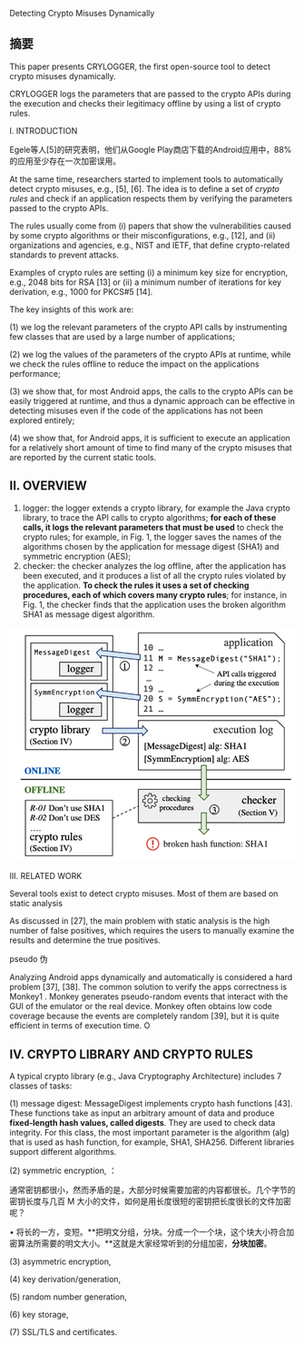 Detecting Crypto Misuses Dynamically

## 摘要

This paper presents CRYLOGGER, the first open-source tool to detect crypto misuses dynamically.

CRYLOGGER logs the parameters that are passed to the crypto APIs during the execution and checks their legitimacy offline by using a list of crypto rules.





I. INTRODUCTION

Egele等人[5]的研究表明，他们从Google Play商店下载的Android应用中，88%的应用至少存在一次加密误用。





At the same time, researchers started to implement tools to automatically detect crypto misuses, e.g., [5], [6]. The idea is to define a set of *crypto rules* and check if an application respects them by verifying the parameters passed to the crypto APIs. 

The rules usually come from (i) papers that show the vulnerabilities caused by some crypto algorithms or their misconfigurations, e.g., [12], and (ii) organizations and agencies, e.g., NIST and IETF, that define crypto-related standards to prevent attacks. 

Examples of crypto rules are setting (i) a minimum key size for encryption, e.g., 2048 bits for RSA [13] or (ii) a minimum number of iterations for key derivation, e.g., 1000 for PKCS#5 [14].









The key insights of this work are: 

(1) we log the relevant parameters of the crypto API calls by instrumenting few classes that are used by a large number of applications; 

(2) we log the values of the parameters of the crypto APIs at runtime, while we check the rules offline to reduce the impact on the applications performance;

 (3) we show that, for most Android apps, the calls to the crypto APIs can be easily triggered at runtime, and thus a dynamic approach can be effective in detecting misuses even if the code of the applications has not been explored entirely; 

(4) we show that, for Android apps, it is sufficient to execute an application for a relatively short amount of time to find many of the crypto misuses that are reported by the current static tools.





## II. OVERVIEW

1. logger: the logger extends a crypto library, for example the Java crypto library, to trace the API calls to crypto algorithms; **for each of these calls, it logs the relevant parameters that must be used** to check the crypto rules; for example, in Fig. 1, the logger saves the names of the algorithms chosen by the application for message digest (SHA1) and symmetric encryption (AES); 
2. checker: the checker analyzes the log offline, after the application has been executed, and it produces a list of all the crypto rules violated by the application. **To check the rules it uses a set of checking procedures, each of which covers many crypto rules**; for instance, in Fig. 1, the checker finds that the application uses the broken algorithm SHA1 as message digest algorithm.

![f1](./images/f1.png)





III. RELATED WORK

Several tools exist to detect crypto misuses. Most of them are based on static analysis 

As discussed in [27], the main problem with static analysis is the high number of false positives, which requires the users to manually examine the results and determine the true positives.





pseudo 伪

Analyzing Android apps dynamically and automatically is considered a hard problem [37], [38]. The common solution to verify the apps correctness is Monkey1 . Monkey generates pseudo-random events that interact with the GUI of the emulator or the real device. Monkey often obtains low code coverage because the events are completely random [39], but it is quite efficient in terms of execution time. O





## IV. CRYPTO LIBRARY AND CRYPTO RULES

A typical crypto library (e.g., Java Cryptography Architecture) includes 7 classes of tasks: 

(1) message digest: MessageDigest implements crypto hash functions [43]. These functions take as input an arbitrary amount of data and produce **fixed-length hash values, called digests**. They are used to check data integrity. For this class, the most important parameter is the algorithm (alg) that is used as hash function, for example, SHA1, SHA256. Different libraries support different algorithms.

(2) symmetric encryption, ：

通常密钥都很小，然而矛盾的是，大部分时候需要加密的内容都很长。几个字节的密钥长度与几百 M 大小的文件，如何是用长度很短的密钥把长度很长的文件加密呢？

• 将长的一方，变短。**把明文分组，分块。分成一个一个块，这个块大小符合加密算法所需要的明文大小。**这就是大家经常听到的分组加密，**分块加密**。



(3) asymmetric encryption, 

(4) key derivation/generation, 

(5) random number generation, 

(6) key storage, 

(7) SSL/TLS and certificates. 



